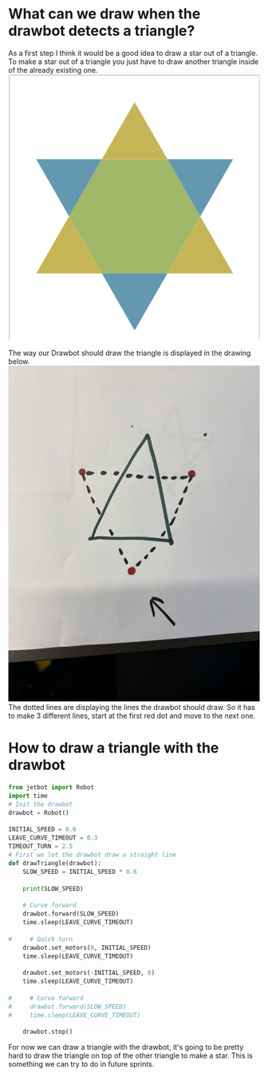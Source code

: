 # What can we draw when the drawbot detects a triangle?

As a first step I think it would be a good idea to draw a star out of a triangle. To make a star out of a triangle you just have to draw another triangle inside of the already existing one. ![Triangle star](../images/triangle-star.png)

The way our Drawbot should draw the triangle is displayed in the drawing below. ![Draw circle](../images/draw-circle.jpg) The dotted lines are displaying the lines the drawbot should draw. So it has to make 3 different  lines, start at the first red dot and move to the next one.

# How to draw a triangle with the drawbot

```python
from jetbot import Robot
import time
# Init the drawbot
drawbot = Robot()

INITIAL_SPEED = 0.6
LEAVE_CURVE_TIMEOUT = 0.3
TIMEOUT_TURN = 2.5
# First we let the drawbot draw a straight line
def drawTriangle(drawbot):
    SLOW_SPEED = INITIAL_SPEED * 0.6

    print(SLOW_SPEED)
    
    # Curve forward
    drawbot.forward(SLOW_SPEED)
    time.sleep(LEAVE_CURVE_TIMEOUT)

#     # Quick turn
    drawbot.set_motors(0, INITIAL_SPEED)
    time.sleep(LEAVE_CURVE_TIMEOUT)
    
    drawbot.set_motors(-INITIAL_SPEED, 0)
    time.sleep(LEAVE_CURVE_TIMEOUT)

#     # Curve forward
#     drawbot.forward(SLOW_SPEED)
#     time.sleep(LEAVE_CURVE_TIMEOUT)
    
    drawbot.stop()
```
For now we can draw a triangle with the drawbot, it's going to be pretty hard to draw the triangle on top of the other triangle to make a star. This is something we can try to do in future sprints. 